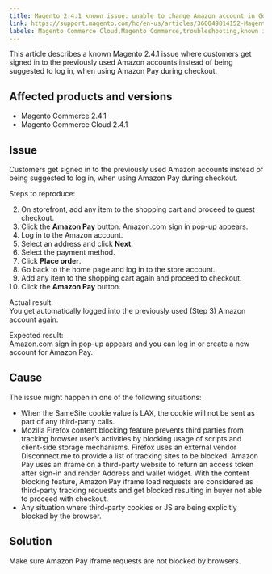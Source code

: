 ```yaml
---
title: Magento 2.4.1 known issue: unable to change Amazon account in Google Chrome
link: https://support.magento.com/hc/en-us/articles/360049814152-Magento-2-4-1-known-issue-unable-to-change-Amazon-account-in-Google-Chrome
labels: Magento Commerce Cloud,Magento Commerce,troubleshooting,known issues,browser,Amazon Pay,Javascript,cookies,2.4.1
---
```


This article describes a known Magento 2.4.1 issue where customers get signed in to the previously used Amazon accounts instead of being suggested to log in, when using Amazon Pay during checkout.

 Affected products and versions
------------------------------

 
 * Magento Commerce 2.4.1
 * Magento Commerce Cloud 2.4.1
 
 Issue
-----

 Customers get signed in to the previously used Amazon accounts instead of being suggested to log in, when using Amazon Pay during checkout.

 Steps to reproduce:

 
 2. On storefront, add any item to the shopping cart and proceed to guest checkout.
 4. Click the **Amazon Pay** button. Amazon.com sign in pop-up appears.
 6. Log in to the Amazon account.
 8. Select an address and click **Next**.
 10. Select the payment method.
 12. Click **Place order**.
 14. Go back to the home page and log in to the store account.
 16. Add any item to the shopping cart again and proceed to checkout.
 18. Click the **Amazon Pay** button.
 
 Actual result:  
You get automatically logged into the previously used (Step 3) Amazon account again.

 Expected result:  
Amazon.com sign in pop-up appears and you can log in or create a new account for Amazon Pay.

 Cause
-----

 The issue might happen in one of the following situations:

 
 * When the SameSite cookie value is LAX, the cookie will not be sent as part of any third-party calls. 
 *  Mozilla Firefox content blocking feature prevents third parties from tracking browser user’s activities by blocking usage of scripts and client-side storage mechanisms. Firefox uses an external vendor Disconnect.me to provide a list of tracking sites to be blocked. Amazon Pay uses an iframe on a third-party website to return an access token after sign-in and render Address and wallet widget. With the content blocking feature, Amazon Pay iframe load requests are considered as third-party tracking requests and get blocked resulting in buyer not able to proceed with checkout. 
 * Any situation where third-party cookies or JS are being explicitly blocked by the browser.
 
 Solution
--------

 Make sure Amazon Pay iframe requests are not blocked by browsers.

